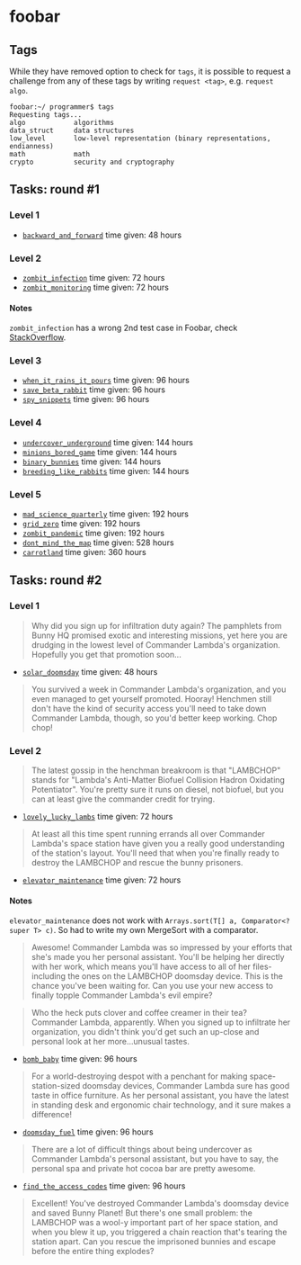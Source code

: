 # foobar
## Tags
While they have removed option to check for `tags`, it is possible to request a challenge from any of these 
tags by writing `request <tag>`, e.g. `request algo`. 
```
foobar:~/ programmer$ tags
Requesting tags...
algo            algorithms
data_struct     data structures
low_level       low-level representation (binary representations, endianness)
math            math
crypto          security and cryptography
```


## Tasks: round #1
### Level 1
* [`backward_and_forward`](tasks/backward_and_forward) time given: 48 hours

### Level 2
* [`zombit_infection`](tasks/zombit_infection) time given: 72 hours
* [`zombit_monitoring`](tasks/zombit_monitoring) time given: 72 hours

#### Notes
`zombit_infection` has a wrong 2nd test case in Foobar, check [StackOverflow](http://stackoverflow.com/questions/38006104/foobar-zombit-infection-challenge).

### Level 3
* [`when_it_rains_it_pours`](tasks/when_it_rains_it_pours) time given: 96 hours
* [`save_beta_rabbit`](tasks/save_beta_rabbit) time given: 96 hours
* [`spy_snippets`](tasks/spy_snippets) time given: 96 hours

### Level 4
* [`undercover_underground`](tasks/undercover_underground) time given: 144 hours
* [`minions_bored_game`](tasks/minions_bored_game) time given: 144 hours
* [`binary_bunnies`](tasks/binary_bunnies) time given: 144 hours
* [`breeding_like_rabbits`](tasks/breeding_like_rabbits) time given: 144 hours

### Level 5
* [`mad_science_quarterly`](tasks/mad_science_quarterly) time given: 192 hours
* [`grid_zero`](tasks/grid_zero) time given: 192 hours
* [`zombit_pandemic`](tasks/zombit_pandemic) time given: 192 hours
* [`dont_mind_the_map`](tasks/dont_mind_the_map) time given: 528 hours
* [`carrotland`](tasks/carrotland) time given: 360 hours

## Tasks: round #2
### Level 1
>Why did you sign up for infiltration duty again? The pamphlets from Bunny HQ promised exotic and interesting missions, yet here you are drudging in the lowest level of Commander Lambda's organization. Hopefully you get that promotion soon...

* [`solar_doomsday`](tasks/solar_doomsday) time given: 48 hours
> You survived a week in Commander Lambda's organization, and you even managed to get yourself promoted. Hooray! Henchmen still don't have the kind of security access you'll need to take down Commander Lambda, though, so you'd better keep working. Chop chop!

### Level 2
>The latest gossip in the henchman breakroom is that "LAMBCHOP" stands for "Lambda's Anti-Matter Biofuel Collision Hadron Oxidating Potentiator". You're pretty sure it runs on diesel, not biofuel, but you can at least give the commander credit for trying.
* [`lovely_lucky_lambs`](tasks/lovely_lucky_lambs) time given: 72 hours

>At least all this time spent running errands all over Commander Lambda's space station have given you a really good 
understanding of the station's layout. You'll need that when you're finally ready to destroy the LAMBCHOP and rescue the bunny prisoners.
* [`elevator_maintenance`](tasks/elevator_maintenance) time given: 72 hours

#### Notes
`elevator_maintenance` does not work with `Arrays.sort(T[] a, Comparator<? super T> c)`. So had to write my own 
MergeSort with a comparator.

>Awesome! Commander Lambda was so impressed by your efforts that she's made you her personal assistant. You'll be helping her directly with her work, which means you'll have access to all of her files-including the ones on the LAMBCHOP doomsday device. This is the chance you've been waiting for. Can you use your new access to finally topple Commander Lambda's evil empire?

>Who the heck puts clover and coffee creamer in their tea? Commander Lambda, apparently. When you signed up to infiltrate her organization, you didn't think you'd get such an up-close and personal look at her more...unusual tastes.
* [`bomb_baby`](tasks/bomb_baby) time given: 96 hours

>For a world-destroying despot with a penchant for making space-station-sized doomsday devices, Commander Lambda sure has good taste in office furniture. As her personal assistant, you have the latest in standing desk and ergonomic chair technology, and it sure makes a difference!
* [`doomsday_fuel`](tasks/doomsday_fuel) time given: 96 hours

>There are a lot of difficult things about being undercover as Commander Lambda's personal assistant, but you have to say, the personal spa and private hot cocoa bar are pretty awesome.
* [`find_the_access_codes`](tasks/find_the_access_codes) time given: 96 hours

>Excellent! You've destroyed Commander Lambda's doomsday device and saved Bunny Planet! But there's one small problem: the LAMBCHOP was a wool-y important part of her space station, and when you blew it up, you triggered a chain reaction that's tearing the station apart. Can you rescue the imprisoned bunnies and escape before the entire thing explodes?